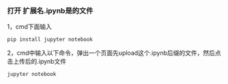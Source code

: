 
### 打开 扩展名.ipynb是的文件

1，cmd下面输入

```
pip install jupyter notebook
```

2，cmd中输入以下命令，弹出一个页面先upload这个.ipynb后缀的文件，然后点击上传后的.ipynb文件

```
jupyter notebook
```

